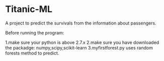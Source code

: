 Titanic-ML
==========

A project to predict the survivals from the information about passengers.

Before running the program:

1.make sure your python is above 2.7.x
2.make sure you have downloaded the packadge: numpy,scipy,scikit-learn
3.myfirstforest.py uses random forests method to predict.

